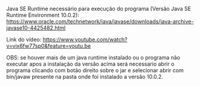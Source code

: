 Java SE Runtime necessário para execução do programa (Versão Java SE Runtime Environment 10.0.2): https://www.oracle.com/technetwork/java/javase/downloads/java-archive-javase10-4425482.html

Link do vídeo: https://www.youtube.com/watch?v=vix6fw77sp0&feature=youtu.be

OBS: se houver mais de um java runtime instalado ou o programa não executar apos a instalação da versão acima será necessario abrir o programa clicando com botão direito sobre o jar e selecionar abrir com bin/javaw presente na pasta onde foi instalado a versão 10.0.2.
